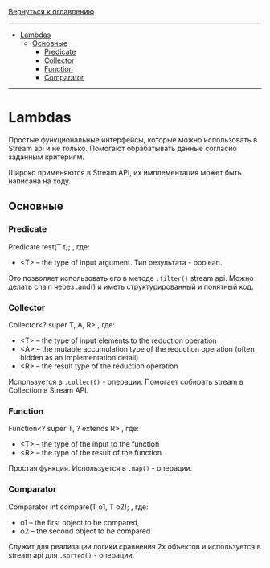 [Вернуться к оглавлению](https://github.com/engine-it-in/different-level-task/blob/main/README.md)
***
* [Lambdas](#lambdas)
  * [Основные](#основные)
    * [Predicate](#predicate)
    * [Collector](#collector)
    * [Function](#function)
    * [Comparator](#comparator)
***

# Lambdas

Простые функциональные интерфейсы, которые можно использовать в Stream api и не только. Помогают обрабатывать данные
согласно заданным критериям.

Широко применяются в Stream API, их имплементация может быть написана на ходу.

## Основные

### Predicate

Predicate<T> test(T t);
, где:
- \<T> – the type of input argument. Тип результата - boolean.

Это позволяет использовать его в методе `.filter()` stream api.
Можно делать chain через .and() и иметь структурированный и понятный код. 

### Collector

Collector<? super T, A, R>
, где:
- \<T> – the type of input elements to the reduction operation 
- \<A> – the mutable accumulation type of the reduction operation (often hidden as an implementation detail) 
- \<R> – the result type of the reduction operation

Используется в `.collect()` - операции. Помогает собирать stream в Collection в Stream API.

### Function

Function<? super T, ? extends R>
, где:
- \<T> – the type of the input to the function 
- \<R> – the type of the result of the function

Простая функция. Используется в `.map()` - операции.

### Comparator

Comparator<T> int compare(T o1, T o2);
, где:
- o1 – the first object to be compared,
- o2 – the second object to be compared

Служит для реализации логики сравнения 2х объектов и используется в stream api для `.sorted()` - операции.


